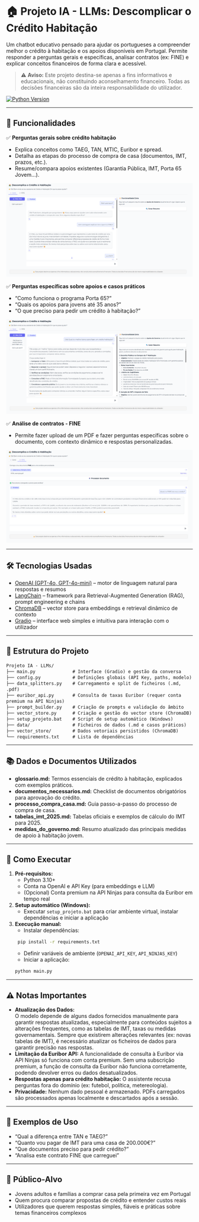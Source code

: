 # 🏠 Projeto IA - LLMs: Descomplicar o Crédito Habitação

Um chatbot educativo pensado para ajudar os portugueses a compreender melhor o crédito à habitação e os apoios disponíveis em Portugal.
Permite responder a perguntas gerais e específicas, analisar contratos (ex: FINE) e explicar conceitos financeiros de forma clara e acessível.

> ⚠️ **Aviso:** Este projeto destina-se apenas a fins informativos e educacionais, não constituindo aconselhamento financeiro. Todas as decisões financeiras são da inteira responsabilidade do utilizador.

[![Python Version](https://img.shields.io/badge/python-3.10+-blue.svg)](https://www.python.org/downloads/)

---

## 🎯 Funcionalidades

✅ **Perguntas gerais sobre crédito habitação**  
- Explica conceitos como TAEG, TAN, MTIC, Euribor e spread.  
- Detalha as etapas do processo de compra de casa (documentos, IMT, prazos, etc.).  
- Resume/compara apoios existentes (Garantia Pública, IMT, Porta 65 Jovem…).
  
  
<div align="center">
  <img src="screenshots/home.png" alt="Interface Inicial" width="700"/>
</div>


✅ **Perguntas específicas sobre apoios e casos práticos**  
- “Como funciona o programa Porta 65?”  
- “Quais os apoios para jovens até 35 anos?”  
- “O que preciso para pedir um crédito à habitação?”


![Interface Inicial com as medidas do Governo](screenshots/home2.png)


✅ **Análise de contratos - FINE**  
- Permite fazer upload de um PDF e fazer perguntas específicas sobre o documento, com contexto dinâmico e respostas personalizadas.


![Upload PDF](screenshots/upload_pdf.png)


---

## 🛠️ Tecnologias Usadas

- [OpenAI (GPT-4o, GPT-4o-mini)](https://platform.openai.com/) – motor de linguagem natural para respostas e resumos
- [LangChain](https://www.langchain.com/) – framework para Retrieval-Augmented Generation (RAG), prompt engineering e chains
- [ChromaDB](https://www.trychroma.com/) – vector store para embeddings e retrieval dinâmico de contexto
- [Gradio](https://gradio.app/) – interface web simples e intuitiva para interação com o utilizador

---

## 📁 Estrutura do Projeto

```plaintext
Projeto IA - LLMs/
├── main.py              # Interface (Gradio) e gestão da conversa
├── config.py            # Definições globais (API Key, paths, modelo)
├── data_splitters.py    # Carregamento e split de ficheiros (.md, .pdf)
├── euribor_api.py       # Consulta de taxas Euribor (requer conta premium na API Ninjas)
├── prompt_builder.py    # Criação de prompts e validação do âmbito
├── vector_store.py      # Criação e gestão do vector store (ChromaDB)
├── setup_projeto.bat    # Script de setup automático (Windows)
├── data/                # Ficheiros de dados (.md e casos práticos)
├── vector_store/        # Dados vetoriais persistidos (ChromaDB)
└── requirements.txt     # Lista de dependências
```

---

## 📚 Dados e Documentos Utilizados

- **glossario.md:** Termos essenciais de crédito à habitação, explicados com exemplos práticos.
- **documentos_necessarios.md:** Checklist de documentos obrigatórios para aprovação do crédito.
- **processo_compra_casa.md:** Guia passo-a-passo do processo de compra de casa.
- **tabelas_imt_2025.md:** Tabelas oficiais e exemplos de cálculo do IMT para 2025.
- **medidas_do_governo.md:** Resumo atualizado das principais medidas de apoio à habitação jovem.

---

## 🚀 Como Executar

1. **Pré-requisitos:**
    - Python 3.10+
    - Conta na OpenAI e API Key (para embeddings e LLM)
    - (Opcional) Conta premium na API Ninjas para consulta da Euribor em tempo real
2. **Setup automático (Windows):**
    - Executar `setup_projeto.bat` para criar ambiente virtual, instalar dependências e iniciar a aplicação
3. **Execução manual:**
    - Instalar dependências:
    ```bash
     pip install -r requirements.txt
     ```
    - Definir variáveis de ambiente (`OPENAI_API_KEY`, `API_NINJAS_KEY`)
    - Iniciar a aplicação:
     ```bash
     python main.py
     ```

---

## ⚠️ Notas Importantes

- **Atualização dos Dados:**  
O modelo depende de alguns dados fornecidos manualmente para garantir respostas atualizadas, especialmente para conteúdos sujeitos a alterações frequentes, como as tabelas de IMT, taxas ou medidas governamentais. Sempre que existirem alterações relevantes (ex: novas tabelas de IMT), é necessário atualizar os ficheiros de dados para garantir precisão nas respostas.
- **Limitação da Euribor API:**
A funcionalidade de consulta à Euribor via API Ninjas só funciona com conta premium. Sem uma subscrição premium, a função de consulta da Euribor não funciona corretamente, podendo devolver erros ou dados desatualizados.
- **Respostas apenas para crédito habitação:**
O assistente recusa perguntas fora do domínio (ex: futebol, política, metereologia).
- **Privacidade:**
Nenhum dado pessoal é armazenado. PDFs carregados são processados apenas localmente e descartados após a sessão.

---

## 📄 Exemplos de Uso

- “Qual a diferença entre TAN e TAEG?”
- “Quanto vou pagar de IMT para uma casa de 200.000€?”
- “Que documentos preciso para pedir crédito?”
- “Analisa este contrato FINE que carreguei”

---

## 👥 Público-Alvo

- Jovens adultos e famílias a comprar casa pela primeira vez em Portugal
- Quem procura comparar propostas de crédito e entender custos reais
- Utilizadores que querem respostas simples, fiáveis e práticas sobre temas financeiros complexos